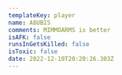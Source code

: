 ```yaml
---
templateKey: player
name: A8UBIS
comments: MIMMOARMS is better
isAFK: false
runsInGetsKilled: false
isToxic: false
date: 2022-12-10T20:20:26.303Z
---
```

